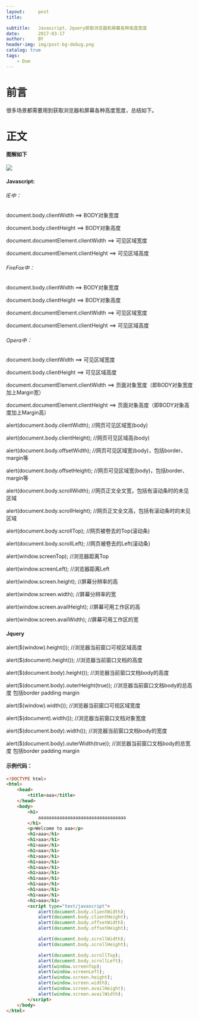 ```yaml
---
layout:     post
title:      

subtitle:   Javascript、Jquery获取浏览器和屏幕各种高度宽度
date:       2017-03-17
author:     BY
header-img: img/post-bg-debug.png
catalog: true
tags:
    - Dom
---
```


# 前言

 很多场景都需要用到获取浏览器和屏幕各种高度宽度，总结如下。

# 正文
#### 图解如下
![](http://chuantu.xyz/t6/702/1572425619x2073513213.png)
	
#### Javascript:

###### IE中：
document.body.clientWidth ==> BODY对象宽度

document.body.clientHeight ==> BODY对象高度

document.documentElement.clientWidth ==> 可见区域宽度

document.documentElement.clientHeight ==> 可见区域高度

###### FireFox中：
document.body.clientWidth ==> BODY对象宽度

document.body.clientHeight ==> BODY对象高度

document.documentElement.clientWidth ==> 可见区域宽度

document.documentElement.clientHeight ==> 可见区域高度

###### Opera中：
document.body.clientWidth ==> 可见区域宽度

document.body.clientHeight ==> 可见区域高度

document.documentElement.clientWidth ==> 页面对象宽度（即BODY对象宽度加上Margin宽）

document.documentElement.clientHeight ==> 页面对象高度（即BODY对象高度加上Margin高）

 

 

alert(document.body.clientWidth);        //网页可见区域宽(body)

alert(document.body.clientHeight);       //网页可见区域高(body)

alert(document.body.offsetWidth);       //网页可见区域宽(body)，包括border、margin等

alert(document.body.offsetHeight);      //网页可见区域宽(body)，包括border、margin等

alert(document.body.scrollWidth);        //网页正文全文宽，包括有滚动条时的未见区域

alert(document.body.scrollHeight);       //网页正文全文高，包括有滚动条时的未见区域

alert(document.body.scrollTop);           //网页被卷去的Top(滚动条)

alert(document.body.scrollLeft);           //网页被卷去的Left(滚动条)

alert(window.screenTop);                     //浏览器距离Top

alert(window.screenLeft);                     //浏览器距离Left

alert(window.screen.height);                //屏幕分辨率的高

alert(window.screen.width);                 //屏幕分辨率的宽

alert(window.screen.availHeight);          //屏幕可用工作区的高

alert(window.screen.availWidth);           //屏幕可用工作区的宽


#### Jquery

alert($(window).height());                           //浏览器当前窗口可视区域高度

alert($(document).height());                        //浏览器当前窗口文档的高度

alert($(document.body).height());                //浏览器当前窗口文档body的高度

alert($(document.body).outerHeight(true));  //浏览器当前窗口文档body的总高度 包括border padding margin

alert($(window).width());                            //浏览器当前窗口可视区域宽度

alert($(document).width());                        //浏览器当前窗口文档对象宽度

alert($(document.body).width());                //浏览器当前窗口文档body的宽度

alert($(document.body).outerWidth(true));  //浏览器当前窗口文档body的总宽度 包括border padding margin
	
#### 示例代码：
```html
<!DOCTYPE html>
<html>
	<head>
		<title>aaa</title>
	</head>
	<body>
		<h1>
			aaaaaaaaaaaaaaaaaaaaaaaaaaaaaaaaa
		</h1>
		<p>Welcome to aaa</p>
		<h1>aaa</h1>
		<h1>aaa</h1>
		<h1>aaa</h1>
		<h1>aaa</h1>
		<h1>aaa</h1>
		<h1>aaa</h1>
		<h1>aaa</h1>
		<h1>aaa</h1>
		<h1>aaa</h1>
		<h1>aaa</h1>
		<h1>aaa</h1>
		<h1>aaa</h1>
		<h1>aaa</h1>
		<script type="text/javascript">
			alert(document.body.clientWidth);
			alert(document.body.clientHeight);
			alert(document.body.offsetWidth);
			alert(document.body.offsetHeight);

			alert(document.body.scrollWidth);
			alert(document.body.scrollHeight);

			alert(document.body.scrollTop);
			alert(document.body.scrollLeft);
			alert(window.screenTop);
			alert(window.screenLeft);
			alert(window.screen.height);
			alert(window.screen.width);
			alert(window.screen.availHeight);
			alert(window.screen.availWidth);
		</script>
	</body>
</html>
```

	
		
